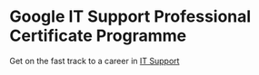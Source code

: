 # Google IT Support Professional Certificate Programme

Get on the fast track to a career in [IT Support](https://www.coursera.org/professional-certificates/google-it-support)